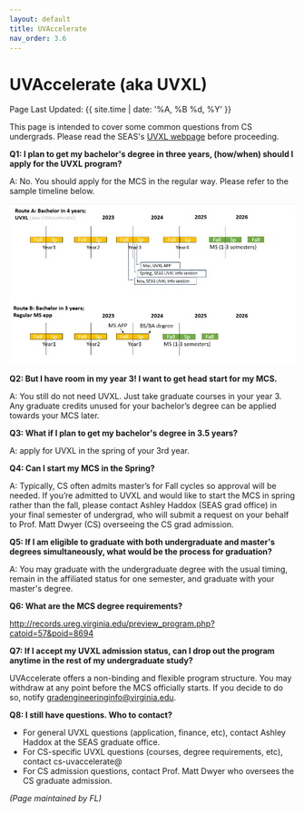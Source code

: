 ```yaml
---
layout: default
title: UVAccelerate
nav_order: 3.6
---
```


# UVAccelerate (aka UVXL)

Page Last Updated: {{ site.time | date: '%A, %B %d, %Y' }}

This page is intended to cover some common questions from CS undergrads. Please read the SEAS's [UVXL webpage](https://engineering.virginia.edu/future-grads/graduate-programs/uvaccelerate) before proceeding. 

**Q1: I plan to get my bachelor's degree in three years, (how/when) should I apply for the UVXL program?**

A: No. You should apply for the MCS in the regular way. Please refer to the sample timeline below. 

![](materials\uvxl-timeline-23fall.png)

**Q2: But I have room in my year 3! I want to get head start for my MCS.** 

A: You still do not need UVXL. Just take graduate courses in your year 3. Any graduate credits unused for your bachelor’s degree can be applied towards your MCS later. 

**Q3: What if I plan to get my bachelor's degree in 3.5 years?**

A: apply for UVXL in the spring of your 3rd year.

**Q4: Can I start my MCS in the Spring?**

A: Typically, CS often admits master’s for Fall cycles so approval will be needed. If you’re admitted to UVXL and would like to start the MCS in spring rather than the fall, please contact Ashley Haddox (SEAS grad office) in your final semester of undergrad, who will submit a request on your behalf to Prof. Matt Dwyer (CS) overseeing the CS grad admission. 

**Q5: If I am eligible to graduate with both undergraduate and master's degrees simultaneously, what would be the process for graduation?** 

A: You may graduate with the undergraduate degree with the usual timing, remain in the affiliated status for one semester, and graduate with your master's degree. 

**Q6: What are the MCS degree requirements?**

http://records.ureg.virginia.edu/preview_program.php?catoid=57&poid=8694

**Q7: If I accept my UVXL admission status, can I drop out the program anytime in the rest of my undergraduate study?**

UVAccelerate offers a non-binding and flexible program structure. You may withdraw at any point before the MCS officially starts. If you decide to do so, notify gradengineeringinfo@virginia.edu. 

**Q8: I still have questions. Who to contact?** 

* For general UVXL questions (application, finance, etc), contact Ashley Haddox at the SEAS graduate office. 
* For CS-specific UVXL questions (courses, degree requirements, etc), contact cs-uvaccelerate@
* For CS admission questions, contact Prof. Matt Dwyer who oversees the CS graduate admission. 



*(Page maintained by FL)*
